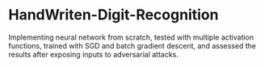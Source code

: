 # HandWriten-Digit-Recognition
Implementing neural network from scratch, tested with multiple activation functions, trained with SGD and batch gradient descent, and assessed the results after exposing inputs to adversarial attacks.

